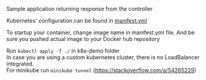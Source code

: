 Sample application returning response from the controller

Kubernetes' configuration can be found in [manifest.yml](k8s-demo/manifest.yml)

To startup your container, change image name in manifest.yml file. 
And be sure you pushed actual image to your Docker hub repository 


Run `kubectl apply -f ./` in k8s-demo folder <br />
In case you are using a custom kubernetes cluster, there is no LoadBalancer integrated. <br /> 
For minikube run `minikube tunnel` (https://stackoverflow.com/a/54265229)
